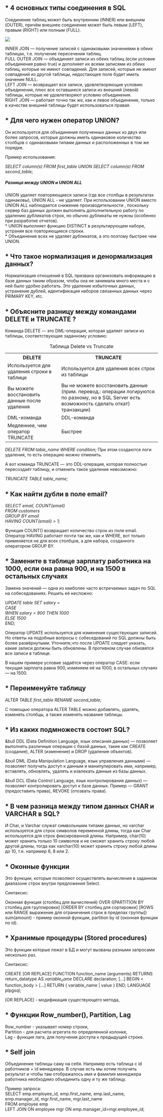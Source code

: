 

<h2>* 4 основных типы соединения в SQL<br></h2>
Соединение таблиц может быть внутренним (INNER) или внешним (OUTER), причём внешнее соединение может быть левым (LEFT), правым (RIGHT) или полным (FULL).

![](joins.jpg)

INNER JOIN — получение записей с одинаковыми значениями в обеих таблицах, т.е. получение пересечения таблиц.<br>
FULL OUTER JOIN — объединяет записи из обеих таблиц (если условие объединения равно true) и дополняет их всеми записями из обеих таблиц, которые не имеют совпадений. Для записей, которые не имеют совпадений из другой таблицы, недостающее поле будет иметь значение NULL.<br>
LEFT JOIN — возвращает все записи, удовлетворяющие условию объединения, плюс все оставшиеся записи из внешней (левой) таблицы, которые не удовлетворяют условию объединения.<br>
RIGHT JOIN — работает точно так же, как и левое объединение, только в качестве внешней таблицы будет использоваться правая.<br>

<h2>* Для чего нужен оператор UNION? </h2>
Он используется для объединения полученных данных из двух или более запросов, которые должны иметь одинаковое количество столбцов с одинаковыми типами данных и расположенных в том же порядке.

Пример использования:

<i> SELECT column(s) FROM first_table
UNION
SELECT column(s) FROM second_table;</i>

<h5> Разница между UNION и UNION ALL</h5>
UNION удаляет повторяющиеся записи (где все столбцы в результатах одинаковы), UNION ALL - не удаляет.
При использовании UNION вместо UNION ALL наблюдается снижение производительности , поскольку сервер баз данных должен выполнять дополнительную работу по удалению дубликатов строк, но обычно дубликаты не нужны (особенно при разработке отчетов).<br>
* UNION выполняет функцию DISTINCT в результирующем наборе, устраняя все повторяющиеся строки.<br>
* Объединение всех не удаляет дубликатов, а это поэтому быстрее чем UNION.

<h2>* Что такое нормализация и денормализация данных? </h2>
Нормализация отношений в SQL призвана организовать информацию в базе данных таким образом, чтобы она не занимала много места и с ней было удобно работать. Это удаление избыточных данных, устранение дублей, идентификация наборов связанных данных через PRIMARY KEY, etc.


<h2>* Объясните разницу между командами DELETE и TRUNCATE ?</h2>
Команда DELETE — это DML-операция, которая удаляет записи из таблицы, соответствующие заданному условию:<br>


<table>
<caption>Таблица Delete vs Truncate</caption>
    <tr>
    <th>DELETE</th>
    <th>TRUNCATE</th>
    </tr>
    <tr><td>Используется для удаления строки в таблице</td><td>Используется для удаления всех строк из таблицы</td></tr>
    <tr><td>Вы можете восстановить данные после удаления</td><td>Вы не можете восстановить данные (прим. перевод.: операции логируются по разному, но в SQL Server есть возможность сделать откат) транзакции)</td></tr>
    <tr><td>DML-команда</td><td>DDL-команда</td></tr>
    <tr><td>Медленнее, чем оператор TRUNCATE</td><td>Быстрее</td></tr>
</table>


<i>DELETE FROM table_name WHERE condition;</i>
При этом создаются логи удаления, то есть операцию можно отменить.

А вот команда TRUNCATE — это DDL-операция, которая полностью пересоздаёт таблицу, и отменить такое удаление невозможно:

<i>TRUNCATE TABLE table_name;</i>

<h2>* Как найти дубли в поле email? </h2>

<i>SELECT email, COUNT(email)<br>
FROM customers<br>
GROUP BY email<br>
HAVING COUNT(email) > 1;<br></i>

Функция COUNT() возвращает количество строк из поля email. Оператор HAVING работает почти так же, как и WHERE, вот только применяется не для всех столбцов, а для набора, созданного оператором GROUP BY.

<h2>* Замените в таблице зарплату работника на 1000, если она равна 900, и на 1500 в остальных случаях</h2>

Замена значений — одна из наиболее часто встречаемых задач по SQL на собеседованиях. Решить её несложно:

<i>
UPDATE table SET salary = <br>
CASE<br>
WHEN salary = 900 THEN 1000<br>
ELSE 1500<br>
END;<br>
</i>

Оператор UPDATE используется для изменения существующих записей. Но ответы на подобные вопросы с собеседований по SQL должны быть более развёрнутыми. Уточните,что после UPDATE следует указать, какие записи должны быть обновлены. В противном случае обновятся все записи в таблице.

В нашем примере условие задаётся через оператор CASE: если текущая зарплата равна 900, изменяем её на 1000, в остальных случаях — на 1500.

<h2>* Переименуйте таблицу</h2>
<i>ALTER TABLE first_table RENAME second_table;</i>

С помощью оператора ALTER TABLE можно добавлять, удалять, изменять столбцы, а также изменять название таблицы.


<h2>* Из каких подмножеств состоит SQL?</h2>
<p> &bull DDL (Data Definition Language, язык описания данных) — позволяет выполнять различные операции с базой данных, такие как CREATE (создание), ALTER (изменение) и DROP (удаление объектов).</p>
<p>&bull DML (Data Manipulation Language, язык управления данными) — позволяет получать доступ к данным и манипулировать ими, например, вставлять, обновлять, удалять и извлекать данные из базы данных.</p>
<p>&bull DCL (Data Control Language, язык контролирования данных) — позволяет контролировать доступ к базе данных. Пример — GRANT (предоставить права), REVOKE (отозвать права).<p>

<h2>* В чем разница между типом данных CHAR и VARCHAR в SQL?</h2>

И Char, и Varchar служат символьными типами данных, но varchar используется для строк символов переменной длины, тогда как Char используется для строк фиксированной длины. Например, char(10) может хранить только 10 символов и не сможет хранить строку любой другой длины, тогда как varchar(10) может хранить строку любой длины до 10, т.е. например 6, 8 или 2.

<h2>* Оконные функции</h2>
Это функции, которые позволяют осуществлять вычисления в заданном диапазоне строк внутри предложения Select.

Синтаксис:

Оконная функция (столбец для вычислений) OVER ([PARTITION BY столбец для группировки] [ORDER BY столбец для сортировки] [ROWS или RANGE выражение для ограничения строк в пределах группы])
sum(amount) - пример оконной функции, partition by id (оконная функции по id). 

<h2>* Хранимые процедуры (Stored procedures)</h2>
Это функции которые лежат в БД и могут вызваны разными запросами несколько раз. 

Синтаксис:

CREATE [OR REPLACE] FUNCTION function_name (arguments) 
RETURNS return_datatype AS $variable_name$
   DECLARE
      declaration;
      [...]
   BEGIN
      < function_body >
      [...]
      RETURN { variable_name | value }
   END; LANGUAGE plpgsql;


[OR REPLACE] - модификация существующего метода,

<h2>* Функции Row_number(), Partition, Lag</h2>
Row_number - указывает номер строки,<br>
Partition - для расчета агрегата по определенной колонке,<br>
Lag - функция лага, для получения доступа к предыдущей строке. <br> 

<h2>* Self join</h2>
Объединение таблицы саму на себя. 
Например есть таблица с id работников + id менеджера. 
В случае есть мы хотим получить результат и чтобы там отображалось имя и фамилия менеджера работника необходимо объединить одну и ту же таблицу. 

Пример запроса:<br>
SELECT emp.employee_id, emp.first_name, emp.last_name, emp.manager_id,
    mgr.first_name, mgr.last_name <br>
FROM employee emp <br>
LEFT JOIN ON employee mgr ON emp.manager_id=mgr.employee_id; <br>







